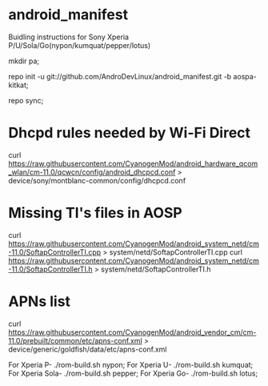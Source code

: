 android_manifest
================

Buidling instructions for Sony Xperia P/U/Sola/Go(nypon/kumquat/pepper/lotus)

mkdir pa;

repo init -u git://github.com/AndroDevLinux/android_manifest.git -b aospa-kitkat;

repo sync;

# Dhcpd rules needed by Wi-Fi Direct
curl https://raw.githubusercontent.com/CyanogenMod/android_hardware_qcom_wlan/cm-11.0/qcwcn/config/android_dhcpcd.conf > device/sony/montblanc-common/config/dhcpcd.conf

# Missing TI's files in AOSP
curl https://raw.githubusercontent.com/CyanogenMod/android_system_netd/cm-11.0/SoftapControllerTI.cpp > system/netd/SoftapControllerTI.cpp
curl https://raw.githubusercontent.com/CyanogenMod/android_system_netd/cm-11.0/SoftapControllerTI.h > system/netd/SoftapControllerTI.h

# APNs list
curl https://raw.githubusercontent.com/CyanogenMod/android_vendor_cm/cm-11.0/prebuilt/common/etc/apns-conf.xml > device/generic/goldfish/data/etc/apns-conf.xml

For Xperia P- ./rom-build.sh nypon;
For Xperia U- ./rom-build.sh kumquat;
For Xperia Sola- ./rom-build.sh pepper;
For Xperia Go- ./rom-build.sh lotus;
